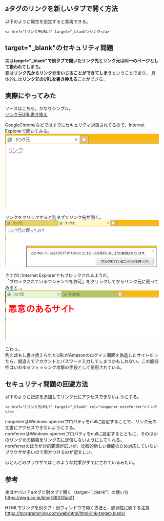 ## aタグのリンクを新しいタブで開く方法
以下のように属性を設定すると実現できる。
```
<a href="[リンク先URL]" target="_blank">リンク</a>
```
## target="_blank"のセキュリティ問題
実は**target="_blank"で別タブで開いたリンク先とリンク元は同一のページとして扱われてしまう。**  
要は**リンク先からリンク元をいじることができてしまう**ということであり、
具体的には**リンク元のURLを書き換える**ことができる。
## 実際にやってみた

ソースはこちら。かなりシンプル。  
[リンク元URL書き換え](aタグで別タブで開く実装の脆弱性)

GoogleChromeなどではすでにセキュリティ対策されてるので、Internet Explorerで開いてみる。  
![target=_blank01](Images/target=_blank01.PNG)

リンクをクリックすると別タブでリンク先が開く。  
![target=_blank02](Images/target=_blank02.PNG)

さすがにInternet Explorerでもブロックされるようだ。  
「ブロックされているコンテンツを許可」をクリックしてからリンク元に戻ってみると..。  
![target=_blank03](Images/target=_blank03.PNG)

こわっ。  
例えばもし書き換えられたURLがAmazonのログイン画面を偽造したサイトだったら、間違えてアカウントとパスワード入力してしまうかもしれない。この脆弱性はいわゆるフィッシング攻撃の手段として悪用されている。

## セキュリティ問題の回避方法
以下のように記述を追加してリンク元にアクセスできないようにする。
```
<a href="[リンク先URL]" target="_blank" rel="noopener noreferrer">リンク</a>
```
noopenerはWindows.opernerプロパティをnullに設定することで、リンク元の文書にアクセスできないようにする。  
noreferrerはWindows.opernerプロパティをnullに設定するとともに、そのほかのリンク元の情報をリンク先に送信しないようにしてくれる。  
noreferrerのほうが対応範囲が広いが、比較的新しい機能のため対応していないブラウザが多いので両方つけるのが望ましい。

ほとんどのブラウザではこのような対策がすでにされているみたい。

## 参考
実はヤバい？aタグと別タブで開く（target=”_blank”）の使い方　  
https://wwg.co.jp/blog/3807#an21

HTMLでリンクを別タブ・別ウィンドウで開く方法と、脆弱性に関する注意  
https://toragramming.com/web/html/html-link-target-blank/
